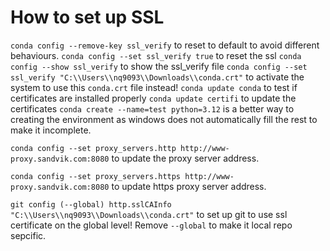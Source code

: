 # How to set up SSL
`conda config --remove-key ssl_verify` to reset to default to avoid different behaviours.
`conda config --set ssl_verify true` to reset the ssl
`conda config --show ssl_verify` to show the ssl_verify file
`conda config --set ssl_verify "C:\\Users\\nq9093\\Downloads\\conda.crt"` to activate the system to use this `conda.crt` file instead!
`conda update conda` to test if certificates are installed properly
`conda update certifi` to update the certificates
`conda create --name=test python=3.12` is a better way to creating the environment as windows does not automatically fill the rest to make it incomplete.

`conda config --set proxy_servers.http http://www-proxy.sandvik.com:8080` to update the proxy server address.

`conda config --set proxy_servers.https http://www-proxy.sandvik.com:8080` to update https proxy server address.

`git config (--global) http.sslCAInfo "C:\\Users\\nq9093\\Downloads\\conda.crt"` to set up git to use ssl certificate on the global level! Remove `--global` to make it local repo sepcific.

